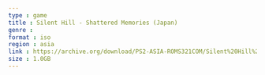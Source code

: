 ```yaml
---
type : game
title : Silent Hill - Shattered Memories (Japan)
genre : 
format : iso
region : asia
link : https://archive.org/download/PS2-ASIA-ROMS321COM/Silent%20Hill%20-%20Shattered%20Memories%20%28Japan%29.7z
size : 1.0GB
---
```

